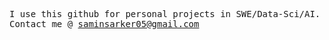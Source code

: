 <samp>I use this github for personal projects in SWE/Data-Sci/AI. Contact me @ saminsarker05@gmail.com</samp>
